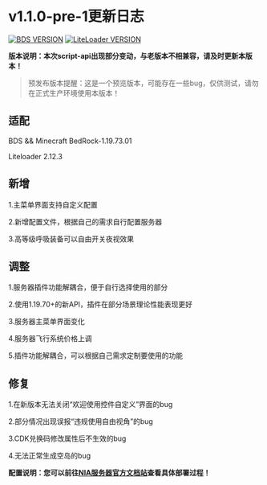 # v1.1.0-pre-1更新日志

[![BDS VERSION](https://img.shields.io/badge/BDS-1.19.72.01-green?style=for-the-badge&logo=appveyor)](https://www.minecraft.net/en-us/download/server/bedrock)
[![LiteLoader VERSION](https://img.shields.io/badge/LiteLoader-2.12.3-green?style=for-the-badge&logo=appveyor)](https://github.com/LiteLDev/LiteLoaderBDS/releases/)

**版本说明：本次script-api出现部分变动，与老版本不相兼容，请及时更新本版本！**

> 预发布版本提醒：这是一个预览版本，可能存在一些bug，仅供测试，请勿在正式生产环境使用本版本！

## 适配

BDS && Minecraft BedRock-1.19.73.01

Liteloader 2.12.3

## 新增

1.主菜单界面支持自定义配置

2.新增配置文件，根据自己的需求自行配置服务器

3.高等级呼吸装备可以自由开关夜视效果


## 调整

1.服务器插件功能解耦合，便于自行选择使用的部分

2.使用1.19.70+的新API，插件在部分场景理论性能表现更好

3.服务器主菜单界面变化

4.服务器飞行系统价格上调

5.插件功能解耦合，可以根据自己需求定制要使用的功能


## 修复

1.在新版本无法关闭“欢迎使用控件自定义”界面的bug

2.部分情况出现误报“违规使用自由视角”的bug

3.CDK兑换码修改属性后不生效的bug

4.无法正常生成空岛的bug

**配置说明：您可以前往[NIA服务器官方文档站](https://docs.mcnia.top/zh-CN/deploy.html)查看具体部署过程！**

